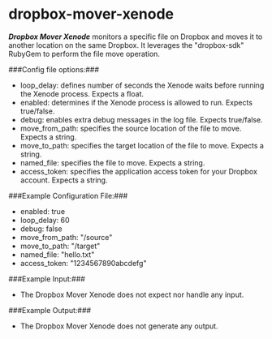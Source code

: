 dropbox-mover-xenode
====================

***Dropbox Mover Xenode*** monitors a specific file on Dropbox and moves it to another location on the same Dropbox. It leverages the "dropbox-sdk" RubyGem to perform the file move operation. 

###Config file options:###
* loop_delay: defines number of seconds the Xenode waits before running the Xenode process. Expects a float.  
* enabled: determines if the Xenode process is allowed to run. Expects true/false. 
* debug: enables extra debug messages in the log file. Expects true/false.
* move_from_path: specifies the source location of the file to move. Expects a string.
* move_to_path: specifies the target location of the file to move. Expects a string.
* named_file: specifies the file to move. Expects a string.
* access_token: specifies the application access token for your Dropbox account. Expects a string.

###Example Configuration File:###
* enabled: true
* loop_delay: 60
* debug: false
* move_from_path: "/source"
* move_to_path: "/target"
* named_file: "hello.txt"
* access_token: "1234567890abcdefg"

###Example Input:###
* The Dropbox Mover Xenode does not expect nor handle any input.  

###Example Output:###
* The Dropbox Mover Xenode does not generate any output. 
